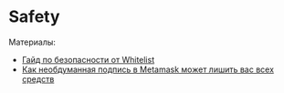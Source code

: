 # Safety

Материалы:

* [Гайд по безопасности от Whitelist](https://incrypted.com/guide-safety-from-whitelist/)
* [Как необдуманная подпись в Metamask может лишить вас всех средств](https://incrypted.com/signature-in-metamask-can-drain-your-wallet/)
